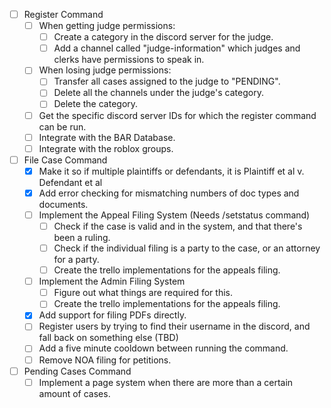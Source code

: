 - [ ] Register Command
    - [ ] When getting judge permissions:
        - [ ] Create a category in the discord server for the judge.
        - [ ] Add a channel called "judge-information" which judges and clerks have permissions to speak in.
    - [ ] When losing judge permissions:
        - [ ] Transfer all cases assigned to the judge to "PENDING".
        - [ ] Delete all the channels under the judge's category.
        - [ ] Delete the category.
    - [ ] Get the specific discord server IDs for which the register command can be run.
    - [ ] Integrate with the BAR Database.
    - [ ] Integrate with the roblox groups.

- [ ] File Case Command
    - [X] Make it so if multiple plaintiffs or defendants, it is Plaintiff et al v. Defendant et al
    - [X] Add error checking for mismatching numbers of doc types and documents.
    - [ ] Implement the Appeal Filing System (Needs /setstatus command)
        - [ ] Check if the case is valid and in the system, and that there's been a ruling.
        - [ ] Check if the individual filing is a party to the case, or an attorney for a party.
        - [ ] Create the trello implementations for the appeals filing.
    - [ ] Implement the Admin Filing System
        - [ ] Figure out what things are required for this.
        - [ ] Create the trello implementations for the appeals filing.
    - [X] Add support for filing PDFs directly.
    - [ ] Register users by trying to find their username in the discord, and fall back on something else (TBD)
    - [ ] Add a five minute cooldown between running the command.
    - [ ] Remove NOA filing for petitions.

- [ ] Pending Cases Command
    - [ ] Implement a page system when there are more than a certain amount of cases.